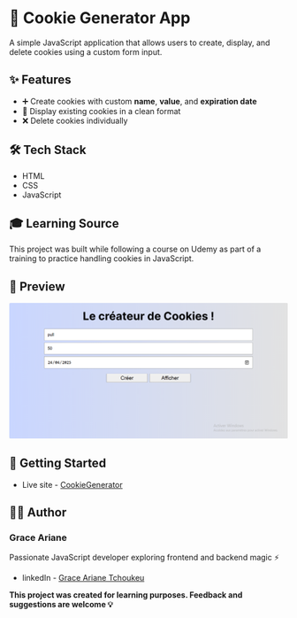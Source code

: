 # 🍪 Cookie Generator App

A simple JavaScript application that allows users to create, display, and delete cookies using a custom form input.

## ✨ Features

- ➕ Create cookies with custom **name**, **value**, and **expiration date**
- 👀 Display existing cookies in a clean format
- ❌ Delete cookies individually

## 🛠️ Tech Stack

- HTML  
- CSS  
- JavaScript


## 🎓 Learning Source
This project was built while following a course on Udemy as part of a training to practice handling cookies in JavaScript.

## 📸 Preview

![preview](./preview.png)

## 🚀 Getting Started

- Live site - [CookieGenerator](https://cookie-generator.vercel.app/)

## 👩‍💻 Author

### Grace Ariane
Passionate JavaScript developer exploring frontend and backend magic ⚡
- linkedIn - [Grace Ariane Tchoukeu](https://www.linkedin.com/in/grace-ariane-tchoukeu)

**This project was created for learning purposes. Feedback and suggestions are welcome 💡**
